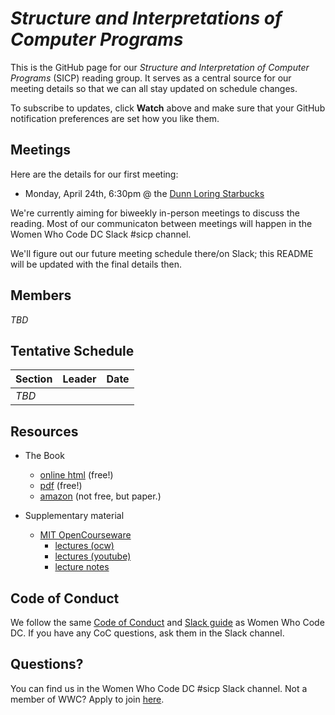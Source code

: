 # *Structure and Interpretations of Computer Programs*

This is the GitHub page for our *Structure and Interpretation of Computer
Programs* (SICP) reading group. It serves as a central source for our meeting
details so that we can all stay updated on schedule changes.

To subscribe to updates, click **Watch** above and make sure that your GitHub
notification preferences are set how you like them.

## Meetings

Here are the details for our first meeting:

  * Monday, April 24th, 6:30pm @ the [Dunn Loring Starbucks][map]

We're currently aiming for biweekly in-person meetings to discuss the reading.
Most of our communicaton between meetings will happen in the Women Who Code DC
Slack #sicp channel.

We'll figure out our future meeting schedule there/on Slack; this README will
be updated with the final details then.

[map]: https://www.google.com/maps/place/Starbucks/@38.8743216,-77.236188,15z/data=!4m8!1m2!2m1!1sstarbucks+near+Dunn+Loring-Merrifield,+Gallows+Road,+Vienna,+VA!3m4!1s0x89b64b7207403ded:0x20987642df419544!8m2!3d38.8819876!4d-77.2287519

## Members

*TBD*

## Tentative Schedule

Section                                             | Leader   | Date
----------------------------------------------------|----------|--------
*TBD*                                               |          |

## Resources

- The Book
    - [online html](https://mitpress.mit.edu/sicp/) (free!)
    - [pdf](https://github.com/sarabander/sicp-pdf) (free!)
    - [amazon](https://www.amazon.com/Structure-Interpretation-Computer-Programs-Engineering/dp/0262510871) (not free, but paper.)

- Supplementary material
    - [MIT OpenCourseware](https://ocw.mit.edu/courses/electrical-engineering-and-computer-science/6-001-structure-and-interpretation-of-computer-programs-spring-2005/index.htm)
        - [lectures (ocw)](https://ocw.mit.edu/courses/electrical-engineering-and-computer-science/6-001-structure-and-interpretation-of-computer-programs-spring-2005/video-lectures/)
        - [lectures (youtube)](https://www.youtube.com/playlist?list=PLB63C06FAF154F047)
        - [lecture notes](https://ocw.mit.edu/courses/electrical-engineering-and-computer-science/6-001-structure-and-interpretation-of-computer-programs-spring-2005/lecture-notes/)

## Code of Conduct

We follow the same [Code of Conduct] and [Slack guide] as Women Who Code DC.
If you have any CoC questions, ask them in the Slack channel.

[Code of Conduct]: https://github.com/womenwhocodedc/organization/blob/master/code_of_conduct.md
[Slack guide]: https://github.com/womenwhocodedc/organization/blob/master/slack_guide.md

## Questions?

You can find us in the Women Who Code DC #sicp Slack channel. Not a member of
WWC? Apply to join [here][wwc-slack].

[wwc-slack]: https://docs.google.com/forms/d/e/1FAIpQLSclKdiMvrKGi3RBemEM_c4h0QQQVuIrVYhNBQDrfX9jL4Bcxg/viewform
